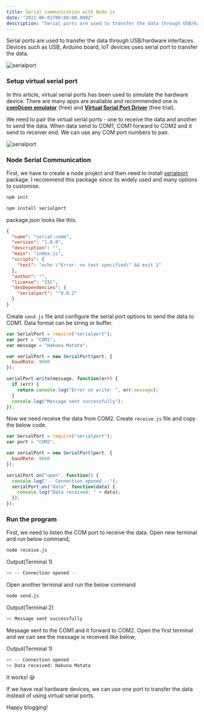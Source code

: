 ```yaml
---
title: Serial communication with Node.js
date: "2021-06-01T00:00:00.000Z"
description: "Serial ports are used to transfer the data through USB/hardware interfaces. With node.js, we can transfer the data using javascript."
---
```

Serial ports are used to transfer the data through USB/hardware interfaces. Devices such as USB, Arduino board, IoT devices uses serial port to transfer the data. 

![serialport](/serial-port-communication-with-node.png)

### Setup virtual serial port

In this article, virtual serial ports has been used to simulate the hardware device. There are many apps are available and recommended one is [**com0com emulator**](http://com0com.sourceforge.net) (free) and [**Virtual Serial Port Driver**](https://www.eltima.com/products/vspdxp/) (free trial).

We need to pair the virtual serial ports - one to receive the data and another to send the data. When data send to COM1, COM1 forward to COM2 and it send to receiver end. We can use any COM port numbers to pair.

![serialport](/vspd-pro.png)

### Node Serial Communication

First, we have to create a node project and then need to install [serialport](https://serialport.io) package. I recommend this package since its widely used and many options to customise.

```bash 
npm init
```

```bash 
npm install serialport
```

package.json looks like this.

```json
{
  "name": "serial-comm",
  "version": "1.0.0",
  "description": "",
  "main": "index.js",
  "scripts": {
    "test": "echo \"Error: no test specified\" && exit 1"
  },
  "author": "",
  "license": "ISC",
  "devDependencies": {
    "serialport": "^9.0.2"
  }
}
```

Create `send.js` file and configure the serial port options to send the data to COM1. Data format can be string or buffer.  

```javascript
var SerialPort = require("serialport");
var port = "COM1";
var message = "Hakuna Matata";

var serialPort = new SerialPort(port, {
  baudRate: 9600
});

serialPort.write(message, function(err) {
  if (err) {
    return console.log("Error on write: ", err.message);
  }
  console.log("Message sent successfully");
});
```

Now we need receive the data from COM2. Create `receive.js` file and copy the below code.

```javascript
var SerialPort = require("serialport");
var port = "COM2";

var serialPort = new SerialPort(port, {
  baudRate: 9600
});

serialPort.on("open", function() {
  console.log("-- Connection opened --");
  serialPort.on("data", function(data) {
    console.log("Data received: " + data);
  });
});
```
### Run the program

First, we need to listen the COM port to receive the data. Open new terminal and run below command,

```bash 
node receive.js
```

Output(Terminal 1)
```bash 
>> -- Connection opened --
```

Open another terminal and run the below command

```bash 
node send.js
```

Output(Terminal 2)
```bash 
>> Message sent successfully
```

Message sent to the COM1 and it forward to COM2. Open the first terminal and we can see the message is received like below,

Output(Terminal 1)
```bash 
>> -- Connection opened --
>> Data received: Hakuna Matata
```

It works! 😃

If we have real hardware devices, we can use one port to transfer the data instead of using virtual serial ports.

Happy blogging!

